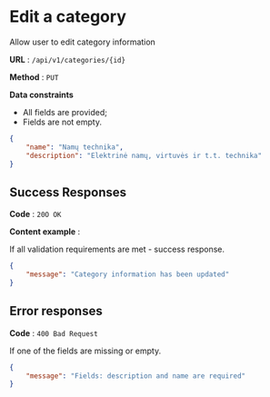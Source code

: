 # Edit a category

Allow user to edit category information

**URL** : `/api/v1/categories/{id}`

**Method** : `PUT`

**Data constraints**

- All fields are provided;
- Fields are not empty.

```json
{
    "name": "Namų technika",
    "description": "Elektrinė namų, virtuvės ir t.t. technika"
}
```

## Success Responses

**Code** : `20O OK`

**Content example** : 

If all validation requirements are met - success response.

```json
{
    "message": "Category information has been updated"
}
```
## Error responses

**Code** : `400 Bad Request`

If one of the fields are missing or empty.

```json
{
    "message": "Fields: description and name are required"
}
```

